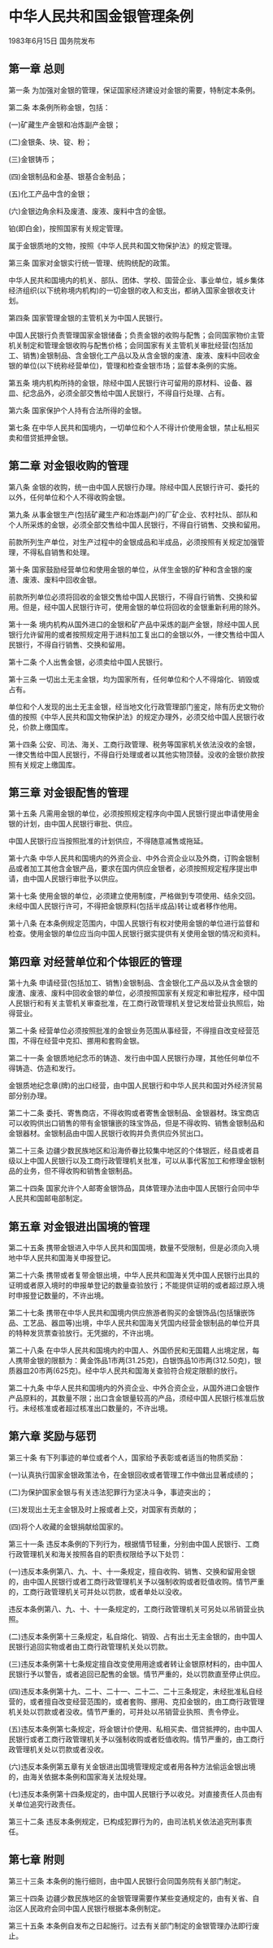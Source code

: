 # 中华人民共和国金银管理条例

1983年6月15日 国务院发布　

## 第一章 总则

第一条 为加强对金银的管理，保证国家经济建设对金银的需要，特制定本条例。

第二条 本条例所称金银，包括：

(一)矿藏生产金银和冶炼副产金银；

(二)金银条、块、锭、粉；

(三)金银铸币；

(四)金银制品和金基、银基合金制品；

(五)化工产品中含的金银；

(六)金银边角余料及废渣、废液、废料中含的金银。

铂(即白金)，按照国家有关规定管理。

属于金银质地的文物，按照《中华人民共和国文物保护法》的规定管理。

第三条 国家对金银实行统一管理、统购统配的政策。

中华人民共和国境内的机关、部队、团体、学校、国营企业、事业单位，城乡集体经济组织(以下统称境内机构)的一切金银的收入和支出，都纳入国家金银收支计划。

第四条 国家管理金银的主管机关为中国人民银行。

中国人民银行负责管理国家金银储备；负责金银的收购与配售；会同国家物价主管机关制定和管理金银收购与配售价格；会同国家有关主管机关审批经营(包括加工、销售)金银制品、含金银化工产品以及从含金银的废渣、废液、废料中回收金银的单位(以下统称经营单位)，管理和检查金银市场；监督本条例的实施。

第五条 境内机构所持的金银，除经中国人民银行许可留用的原材料、设备、器皿、纪念品外，必须全部交售给中国人民银行，不得自行处理、占有。

第六条 国家保护个人持有合法所得的金银。

第七条 在中华人民共和国境内，一切单位和个人不得计价使用金银，禁止私相买卖和借贷抵押金银。

## 第二章 对金银收购的管理

第八条 金银的收购，统一由中国人民银行办理。除经中国人民银行许可、委托的以外，任何单位和个人不得收购金银。

第九条 从事金银生产(包括矿藏生产和冶炼副产)的厂矿企业、农村社队、部队和个人所采炼的金银，必须全部交售给中国人民银行，不得自行销售、交换和留用。

前款所列生产单位，对生产过程中的金银成品和半成品，必须按照有关规定加强管理，不得私自销售和处理。

第十条 国家鼓励经营单位和使用金银的单位，从伴生金银的矿种和含金银的废渣、废液、废料中回收金银。

前款所列单位必须将回收的金银交售给中国人民银行，不得自行销售、交换和留用。但是，经中国人民银行许可，使用金银的单位将回收的金银重新利用的除外。

第十一条 境内机构从国外进口的金银和矿产品中采炼的副产金银，除经中国人民银行允许留用的或者按照规定用于进料加工复出口的金银以外，一律交售给中国人民银行，不得自行销售、交换和留用。

第十二条 个人出售金银，必须卖给中国人民银行。

第十三条 一切出土无主金银，均为国家所有，任何单位和个人不得熔化、销毁或占有。

单位和个人发现的出土无主金银，经当地文化行政管理部门鉴定，除有历史文物价值的按照《中华人民共和国文物保护法》的规定办理外，必须交给中国人民银行收兑，价款上缴国库。

第十四条 公安、司法、海关、工商行政管理、税务等国家机关依法没收的金银，一律交售给中国人民银行，不得自行处理或者以其他实物顶替。没收的金银价款按照有关规定上缴国库。

## 第三章 对金银配售的管理

第十五条 凡需用金银的单位，必须按照规定程序向中国人民银行提出申请使用金银的计划，由中国人民银行审批、供应。

中国人民银行应当按照批准的计划供应，不得随意减售或拖延。

第十六条 中华人民共和国境内的外资企业、中外合资企业以及外商，订购金银制品或者加工其他含金银产品，要求在国内供应金银者，必须按照规定程序提出申请，由中国人民银行审批予以供应。

第十七条 使用金银的单位，必须建立使用制度，严格做到专项使用、结余交回。未经中国人民银行许可，不得把金银原料(包括半成品)转让或者移作他用。

第十八条 在本条例规定范围内，中国人民银行有权对使用金银的单位进行监督和检查。使用金银的单位应当向中国人民银行据实提供有关使用金银的情况和资料。

## 第四章 对经营单位和个体银匠的管理

第十九条 申请经营(包括加工、销售)金银制品、含金银化工产品以及从含金银的废渣、废液、废料中回收金银的单位，必须按照国家有关规定和审批程序，经中国人民银行和有关主管机关审查批准，在工商行政管理机关登记发给营业执照后，始得营业。

第二十条 经营单位必须按照批准的金银业务范围从事经营，不得擅自改变经营范围，不得在经营中克扣、挪用和套购金银。

第二十一条 金银质地纪念币的铸造、发行由中国人民银行办理，其他任何单位不得铸造、仿造和发行。

金银质地纪念章(牌)的出口经营，由中国人民银行和中华人民共和国对外经济贸易部分别办理。

第二十二条 委托、寄售商店，不得收购或者寄售金银制品、金银器材。珠宝商店可以收购供出口销售的带有金银镶嵌的珠宝饰品，但是不得收购、销售金银制品和金银器材。金银制品由中国人民银行收购并负责供应外贸出口。

第二十三条 边疆少数民族地区和沿海侨眷比较集中地区的个体银匠，经县或者县级以上中国人民银行以及工商行政管理机关批准，可以从事代客加工和修理金银制品的业务，但不得收购和销售金银制品。

第二十四条 国家允许个人邮寄金银饰品，具体管理办法由中国人民银行会同中华人民共和国邮电部制定。

## 第五章 对金银进出国境的管理

第二十五条 携带金银进入中华人民共和国国境，数量不受限制，但是必须向入境地中华人民共和国海关申报登记。

第二十六条 携带或者复带金银出境，中华人民共和国海关凭中国人民银行出具的证明或者原入境时的申报单登记的数量查验放行；不能提供证明的或者超过原入境时申报登记数量的，不许出境。

第二十七条 携带在中华人民共和国境内供应旅游者购买的金银饰品(包括镶嵌饰品、工艺品、器皿等)出境，中华人民共和国海关凭国内经营金银制品的单位开具的特种发货票查验放行。无凭据的，不许出境。

第二十八条 在中华人民共和国境内的中国人、外国侨民和无国籍人出境定居，每人携带金银的限额为：黄金饰品1市两(31.25克)，白银饰品10市两(312.50克)，银质器皿20市两(625克)。经中华人民共和国海关查验符合规定限额的放行。

第二十九条 中华人民共和国境内的外资企业、中外合资企业，从国外进口金银作产品原料的，其数量不限；出口含金银量较高的产品，须经中国人民银行核准后放行。未经核准或者超过核准出口数量的，不许出境。

## 第六章 奖励与惩罚

第三十条 有下列事迹的单位或者个人，国家给予表彰或者适当的物质奖励：

(一)认真执行国家金银政策法令，在金银回收或者管理工作中做出显著成绩的；

(二)为保护国家金银与有关违法犯罪行为坚决斗争，事迹突出的；

(三)发现出土无主金银及时上报或者上交，对国家有贡献的；

(四)将个人收藏的金银捐献给国家的。

第三十一条 违反本条例的下列行为，根据情节轻重，分别由中国人民银行、工商行政管理机关和海关按照各自的职责权限给予以下处罚：

(一)违反本条例第八、九、十、十一条规定，擅自收购、销售、交换和留用金银的，由中国人民银行或者工商行政管理机关予以强制收购或者贬值收购。情节严重的，工商行政管理机关可并处以罚款，或者单处以没收。

违反本条例第八、九、十、十一条规定的，工商行政管理机关可另处以吊销营业执照。

(二)违反本条例第十三条规定，私自熔化、销毁、占有出土无主金银的，由中国人民银行追回实物或者由工商行政管理机关处以罚款。

(三)违反本条例第十七条规定擅自改变使用用途或者转让金银原材料的，由中国人民银行予以警告，或者追回已配售的金银。情节严重的，处以罚款直至停止供应。

(四)违反本条例第十九、二十、二十一、二十二、二十三条规定，未经批准私自经营的，或者擅自改变经营范围的，或者套购、挪用、克扣金银的，由工商行政管理机关处以罚款或者没收。情节严重的，可并处以吊销营业执照、责令停业。

(五)违反本条例第七条规定，将金银计价使用、私相买卖、借贷抵押的，由中国人民银行或者工商行政管理机关予以强制收购或者贬值收购。情节严重的，由工商行政管理机关处以罚款或者没收。

(六)违反本条例第五章有关金银进出国境管理规定或者用各种方法偷运金银出境的，由海关依据本条例和国家海关法规处理。

(七)违反本条例第十四条规定的，由中国人民银行予以收兑。对直接责任人员由有关单位追究行政责任。

第三十二条 违反本条例规定，已构成犯罪行为的，由司法机关依法追究刑事责任。

## 第七章 附则

第三十三条 本条例的施行细则，由中国人民银行会同国务院有关部门制定。

第三十四条 边疆少数民族地区的金银管理需要作某些变通规定的，由有关省、自治区人民政府会同中国人民银行根据本条例制定。

第三十五条 本条例自发布之日起施行。过去有关部门制定的金银管理办法即行废止。
